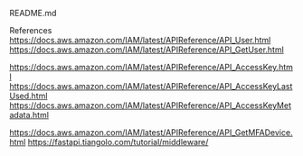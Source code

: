 README.md

References
https://docs.aws.amazon.com/IAM/latest/APIReference/API_User.html
https://docs.aws.amazon.com/IAM/latest/APIReference/API_GetUser.html

https://docs.aws.amazon.com/IAM/latest/APIReference/API_AccessKey.html
https://docs.aws.amazon.com/IAM/latest/APIReference/API_AccessKeyLastUsed.html
https://docs.aws.amazon.com/IAM/latest/APIReference/API_AccessKeyMetadata.html

https://docs.aws.amazon.com/IAM/latest/APIReference/API_GetMFADevice.html
https://fastapi.tiangolo.com/tutorial/middleware/


